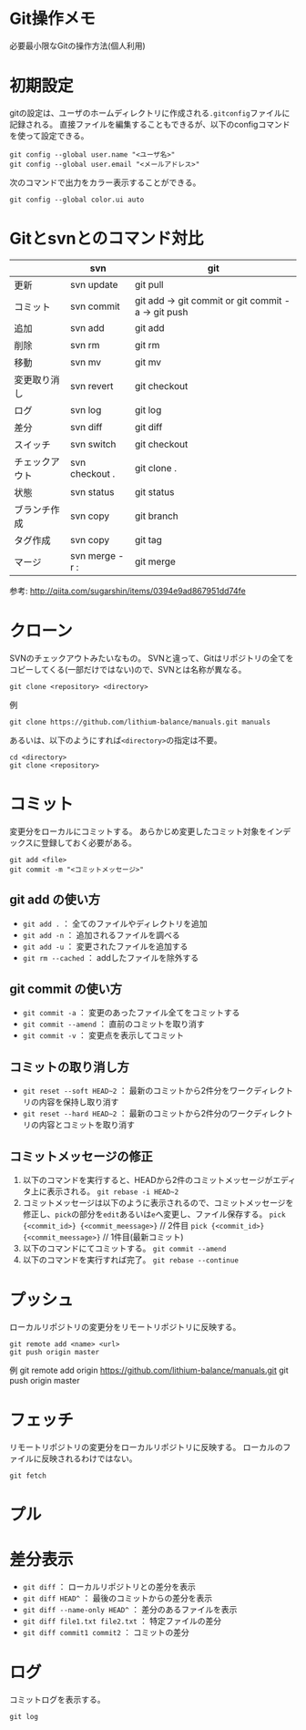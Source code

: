 Git操作メモ
===========
必要最小限なGitの操作方法(個人利用)


初期設定
========
gitの設定は、ユーザのホームディレクトリに作成される`.gitconfig`ファイルに記録される。
直接ファイルを編集することもできるが、以下のconfigコマンドを使って設定できる。

    git config --global user.name "<ユーザ名>"
    git config --global user.email "<メールアドレス>"

次のコマンドで出力をカラー表示することができる。

    git config --global color.ui auto


Gitとsvnとのコマンド対比
========================

|              |              svn               |         git         |
|--------------|--------------------------------|---------------------|
|更新          |svn update                      |git pull             |
|コミット      |svn commit                      |git add → git commit or git commit -a → git push <url>|
|追加          |svn add <file or dir>           |git add              |
|削除          |svn rm <file or dir>            |git rm <file>        |
|移動          |svn mv <file or dir>            |git mv <file>        |
|変更取り消し  |svn revert <file>               |git checkout <file>  |
|ログ          |svn log                         |git log              |
|差分          |svn diff                        |git diff             |
|スイッチ      |svn switch <url>                |git checkout <branch>|
|チェックアウト|svn checkout <url> .            |git clone <url> .    |
|状態          |svn status                      |git status           |
|ブランチ作成  |svn copy <url> <url>            |git branch <branch>  |
|タグ作成      |svn copy <url> <url>            |git tag <tag>        |
|マージ        |svn merge -r <rev1>:<rev2> <url>|git merge <branch>   |

参考: http://qiita.com/sugarshin/items/0394e9ad867951dd74fe


クローン
========
SVNのチェックアウトみたいなもの。
SVNと違って、Gitはリポジトリの全てをコピーしてくる(一部だけではない)ので、SVNとは名称が異なる。

    git clone <repository> <directory>

例

    git clone https://github.com/lithium-balance/manuals.git manuals

あるいは、以下のようにすれば`<directory>`の指定は不要。

    cd <directory>
    git clone <repository>


コミット
========
変更分をローカルにコミットする。
あらかじめ変更したコミット対象をインデックスに登録しておく必要がある。

    git add <file>
    git commit -m "<コミットメッセージ>"

git add の使い方
----------------
- `git add .`       ： 全てのファイルやディレクトリを追加
- `git add -n`      ： 追加されるファイルを調べる
- `git add -u`      ： 変更されたファイルを追加する
- `git rm --cached` ： addしたファイルを除外する

git commit の使い方
-------------------
- `git commit -a`      ： 変更のあったファイル全てをコミットする
- `git commit --amend` ： 直前のコミットを取り消す
- `git commit -v`      ： 変更点を表示してコミット

コミットの取り消し方
--------------------
- `git reset --soft HEAD~2` ： 最新のコミットから2件分をワークディレクトリの内容を保持し取り消す
- `git reset --hard HEAD~2` ： 最新のコミットから2件分のワークディレクトリの内容とコミットを取り消す

コミットメッセージの修正
------------------------
1. 以下のコマンドを実行すると、HEADから2件のコミットメッセージがエディタ上に表示される。
   `git rebase -i HEAD~2`
2. コミットメッセージは以下のように表示されるので、コミットメッセージを修正し、`pick`の部分を`edit`あるいは`e`へ変更し、ファイル保存する。
   `pick {<commit_id>} {<commit_meessage>}` // 2件目
   `pick {<commit_id>} {<commit_meessage>}` // 1件目(最新コミット)
3. 以下のコマンドにてコミットする。
   `git commit --amend`
4. 以下のコマンドを実行すれば完了。
   `git rebase --continue`


プッシュ
========
ローカルリポジトリの変更分をリモートリポジトリに反映する。

    git remote add <name> <url>
    git push origin master

例
    git remote add origin https://github.com/lithium-balance/manuals.git
    git push origin master

フェッチ
========
リモートリポジトリの変更分をローカルリポジトリに反映する。
ローカルのファイルに反映されるわけではない。

    git fetch

プル
====


差分表示
========
- `git diff` ： ローカルリポジトリとの差分を表示
- `git diff HEAD^` ： 最後のコミットからの差分を表示
- `git diff --name-only HEAD^` ： 差分のあるファイルを表示
- `git diff file1.txt file2.txt` ： 特定ファイルの差分
- `git diff commit1 commit2` ： コミットの差分


ログ
====
コミットログを表示する。

    git log
